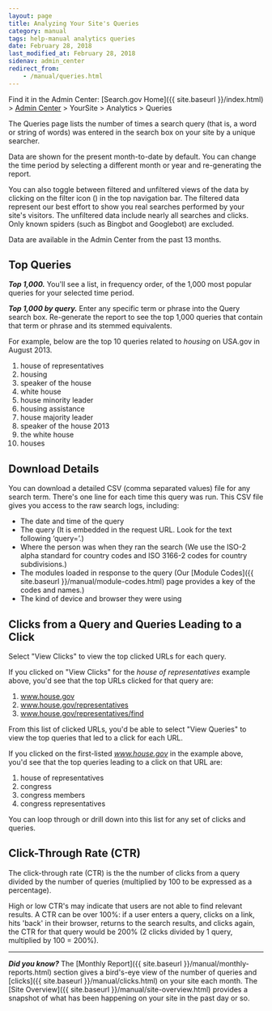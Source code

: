 ```yaml
---
layout: page
title: Analyzing Your Site's Queries
category: manual
tags: help-manual analytics queries
date: February 28, 2018
last_modified_at: February 28, 2018
sidenav: admin_center
redirect_from:
    - /manual/queries.html
---
```


Find it in the Admin Center: [Search.gov Home]({{ site.baseurl }}/index.html) > [Admin Center](https://search.usa.gov/sites/) > YourSite > Analytics > Queries

The Queries page lists the number of times a search query (that is, a word or string of words) was entered in the search box on your site by a unique searcher.

Data are shown for the present month-to-date by default. You can change the time period by selecting a different month or year and re-generating the report.

You can also toggle between filtered and unfiltered views of the data by clicking on the filter icon (<i class="icon-filter"></i>) in the top navigation bar. The filtered data represent our best effort to show you real searches performed by your site's visitors. The unfiltered data include nearly all searches and clicks. Only known spiders (such as Bingbot and Googlebot) are excluded.

Data are available in the Admin Center from the past 13 months.

## Top Queries

***Top 1,000.*** You'll see a list, in frequency order, of the 1,000 most popular queries for your selected time period. 

***Top 1,000 by query.*** Enter any specific term or phrase into the Query search box. Re-generate the report to see the top 1,000 queries that contain that term or phrase and its stemmed equivalents. 

For example, below are the top 10 queries related to *housing* on USA.gov in August 2013.

1. house of representatives
2. housing
3. speaker of the house
4. white house
5. house minority leader
6. housing assistance
7. house majority leader
8. speaker of the house 2013
9. the white house
10. houses

## Download Details

You can download a detailed CSV (comma separated values) file for any search term. There's one line for each time this query was run. This CSV file gives you access to the raw search logs, including:

* The date and time of the query
* The query (It is embedded in the request URL. Look for the text following ‘query=’.) 
* Where the person was when they ran the search (We use the ISO-2 alpha standard for country codes and ISO 3166-2 codes for country subdivisions.)
* The modules loaded in response to the query (Our [Module Codes]({{ site.baseurl }}/manual/module-codes.html) page provides a key of the codes and names.)
* The kind of device and browser they were using
 
## Clicks from a Query and Queries Leading to a Click

Select "View Clicks" to view the top clicked URLs for each query.

If you clicked on "View Clicks" for the *house of representatives* example above, you'd see that the top URLs clicked for that query are:

1. www.house.gov
2. www.house.gov/representatives
3. www.house.gov/representatives/find

From this list of clicked URLs, you'd be able to select "View Queries" to view the top queries that led to a click for each URL.

If you clicked on the first-listed *www.house.gov* in the example above, you'd see that the top queries leading to a click on that URL are:

1. house of representatives
2. congress
3. congress members
4. congress representatives

You can loop through or drill down into this list for any set of clicks and queries.

## Click-Through Rate (CTR)

The click-through rate (CTR) is the the number of clicks from a query divided by the number of queries (multiplied by 100 to be expressed as a percentage).

High or low CTR's may indicate that users are not able to find relevant results. A CTR can be over 100%: if a user enters a query, clicks on a link, hits 'back' in their browser, returns to the search results, and clicks again, the CTR for that query would be 200% (2 clicks divided by 1 query, multiplied by 100 = 200%).

---

***Did you know?*** The [Monthly Report]({{ site.baseurl }}/manual/monthly-reports.html) section gives a bird's-eye view of the number of queries and [clicks]({{ site.baseurl }}/manual/clicks.html) on your site each month. The [Site Overview]({{ site.baseurl }}/manual/site-overview.html) provides a snapshot of what has been happening on your site in the past day or so.
